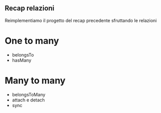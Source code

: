 ## Recap relazioni
Reimplementiamo il progetto del recap precedente sfruttando le relazioni

# One to many
- belongsTo
- hasMany
# Many to many
- belongsToMany
- attach e detach
- sync
